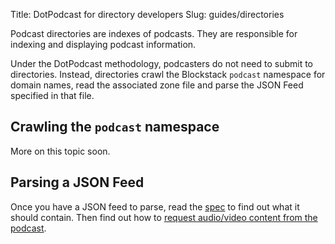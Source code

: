 Title: DotPodcast for directory developers
Slug: guides/directories


Podcast directories are indexes of podcasts. They are responsible for indexing and displaying podcast information.

Under the DotPodcast methodology, podcasters do not need to submit to directories. Instead, directories crawl the Blockstack `podcast` namespace for domain names, read the associated zone file and parse the JSON Feed specified in that file.

## Crawling the `podcast` namespace

More on this topic soon.

## Parsing a JSON Feed

Once you have a JSON feed to parse, read the [spec](/spec-v1) to find out what it should contain. Then find out how to [request audio/video content from the podcast](/subscription-tokens#preview-tokens).
